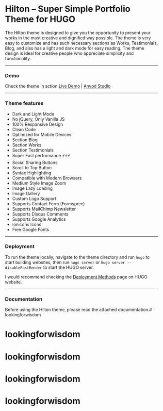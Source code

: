 # Hilton – Super Simple Portfolio Theme for HUGO

The Hilton theme is designed to give you the opportunity to present your works in the most creative and dignified way possible. The theme is very easy to customize and has such necessary sections as Works, Testimonials, Blog, and also has a light and dark mode for easy reading. The theme design is ideal for creative people who appreciate simplicity and functionality.

* * *

### Demo

Check the theme in action [Live Demo](https://hilton-hugo.netlify.app/) |
[Anvod Studio](https://themeforest.net/user/anvodstudio)

* * *

### Theme features

- Dark and Light Mode
- No jQuery, Only Vanilla JS
- 100% Responsive Design
- Clean Code
- Optimized for Mobile Devices
- Section Blog
- Section Works
- Section Testimonials
- Super Fast performance ⚡⚡⚡
- Social Sharing Buttons
- Scroll to Top Button
- Syntax Highlighting
- Compatible with Modern Browsers
- Medium Style Image Zoom
- Image Lazy Loading
- Image Gallery
- Custom Logo Support
- Supports Contact Form (Formspree)
- Supports MailChimp Newsletter
- Supports Disqus Comments
- Supports Google Analytics
- Ionicons Icons
- Free Google Fonts

* * *

### Deployment

To run the theme locally, navigate to the theme directory and run `hugo` to start building websites, then run `hugo server` or `hugo server --disableFastRender` to start the HUGO server.

I would recommend checking the [Deployment Methods](https://gohugo.io/hosting-and-deployment/) page on HUGO website.

* * *

### Documentation

Before using the Hilton theme, please read the attached documentation.# lookingforwisdom
# lookingforwisdom
# lookingforwisdom
# lookingforwisdom
# lookingforwisdom
